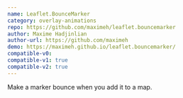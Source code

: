 ```yaml
---
name: Leaflet.BounceMarker
category: overlay-animations
repo: https://github.com/maximeh/leaflet.bouncemarker
author: Maxime Hadjinlian
author-url: https://github.com/maximeh
demo: https://maximeh.github.io/leaflet.bouncemarker/
compatible-v0:
compatible-v1: true
compatible-v2: true
---
```


Make a marker bounce when you add it to a map.
